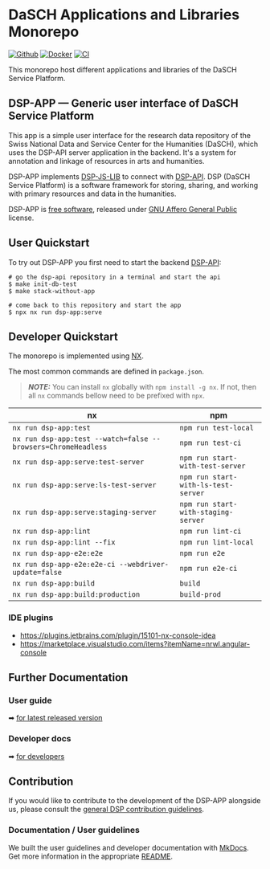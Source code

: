 # DaSCH Applications and Libraries Monorepo

[![Github](https://img.shields.io/github/v/tag/dasch-swiss/dsp-app?include_prereleases&label=Github%20tag)](https://github.com/dasch-swiss/dsp-app)
[![Docker](https://img.shields.io/docker/v/daschswiss/dsp-app?label=Docker%20image)](https://hub.docker.com/r/daschswiss/dsp-app)
[![CI](https://github.com/dasch-swiss/dsp-app/workflows/CI/badge.svg)](https://github.com/dasch-swiss/dsp-app/actions?query=workflow%3ACI)

This monorepo host different applications and libraries of the DaSCH Service Platform.

## DSP-APP &mdash; Generic user interface of DaSCH Service Platform

This app is a simple user interface for the research data repository of the
Swiss National Data and Service Center for the Humanities (DaSCH), which uses
the DSP-API server application in the backend. It's a system for annotation and
linkage of resources in arts and humanities.

DSP-APP implements [DSP-JS-LIB](https://www.npmjs.com/package/@dasch-swiss/dsp-js-lib)
to connect with [DSP-API](https://docs.dasch.swiss/latest/DSP-API/03-endpoints/api-v2/introduction/).
DSP (DaSCH Service Platform) is a software framework for storing, sharing, and
working with primary resources and data in the humanities.

DSP-APP is [free software](http://www.gnu.org/philosophy/free-sw.en.html), released
under [GNU Affero General Public](http://www.gnu.org/licenses/agpl-3.0.en.html) license.

## User Quickstart

To try out DSP-APP you first need to start the backend [DSP-API](https://github.com/dasch-swiss/dsp-api):
```shell
# go the dsp-api repository in a terminal and start the api
$ make init-db-test
$ make stack-without-app

# come back to this repository and start the app
$ npx nx run dsp-app:serve
```

## Developer Quickstart

The monorepo is implemented using [NX](https://nx.dev).

The most common commands are defined in `package.json`.

> **_NOTE:_** You can install `nx` globally with `npm install -g nx`. If not, then all `nx` commands bellow need to be prefixed with `npx`.

| nx                                                            | npm                                 |
|---------------------------------------------------------------|-------------------------------------|
| `nx run dsp-app:test`                                         | `npm run test-local`                |
| `nx run dsp-app:test --watch=false --browsers=ChromeHeadless` | `npm run test-ci`                   |
| `nx run dsp-app:serve:test-server`                            | `npm run start-with-test-server`    |
| `nx run dsp-app:serve:ls-test-server`                         | `npm run start-with-ls-test-server` |
| `nx run dsp-app:serve:staging-server`                         | `npm run start-with-staging-server` |
| `nx run dsp-app:lint`                                         | `npm run lint-ci`                   |
| `nx run dsp-app:lint --fix`                                   | `npm run lint-local`                |
| `nx run dsp-app-e2e:e2e`                                      | `npm run e2e`                       |
| `nx run dsp-app-e2e:e2e-ci --webdriver-update=false`          | `npm run e2e-ci`                    |
| `nx run dsp-app:build`                                        | `build`                             |
| `nx run dsp-app:build:production`                             | `build-prod`                        |

### IDE plugins
- https://plugins.jetbrains.com/plugin/15101-nx-console-idea
- https://marketplace.visualstudio.com/items?itemName=nrwl.angular-console


## Further Documentation

### User guide

➡ [for latest released version](https://docs.dasch.swiss/latest/DSP-APP/user-guide/)

### Developer docs

➡ [for developers](https://docs.dasch.swiss/latest/DSP-APP/contribution)

## Contribution

If you would like to contribute to the development of the DSP-APP alongside us,
please consult the [general DSP contribution guidelines](https://docs.dasch.swiss/latest/developers/dsp/contribution/).

### Documentation / User guidelines

We built the user guidelines and developer documentation with [MkDocs](https://www.mkdocs.org/).
Get more information in the appropriate [README](https://github.com/dasch-swiss/dsp-app/blob/main/docs/README.md).

